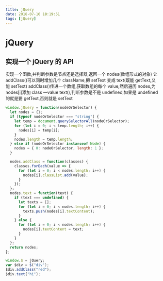 ```yaml
---
title: jQuery
date: 2018-07-16 18:19:51
tags: [jQuery]
---
```


# jQuery

## 实现一个 jQuery 的 API

实现一个函数,并判断参数是节点还是选择器,返回一个 nodes(数组形式的对象)
让 addClass()可以同时增加几个 className,把 setText 变成 text(既能 getText,又能 setText)
addClass()传进一个数组,获取数组的每个 value,然后遍历 nodes,为 nodes[i]添加 class —value
text(),判断参数是不是 undefined,如果是 undefined 的就是要 getText,否则就是 setText

<!--more-->

```javascript
window.jQuery = function(nodeOrSelector) {
  let nodes = {};
  if (typeof nodeOrSelector === "string") {
    let temp = document.querySelectorAll(nodeOrSelector);
    for (let i = 0; i < temp.length; i++) {
      nodes[i] = temp[i];
    }
    nodes.length = temp.length;
  } else if (nodeOrSelector instanceof Node) {
    nodes = { 0: nodeOrSelector, length: 1 };
  }

  nodes.addClass = function(classes) {
    classes.forEach(value => {
      for (let i = 0; i < nodes.length; i++) {
        nodes[i].classList.add(value);
      }
    });
  };
  nodes.text = function(text) {
    if (text === undefined) {
      let texts = [];
      for (let i = 0; i < nodes.length; i++) {
        texts.push(nodes[i].textContent);
      }
    } else {
      for (let i = 0; i < nodes.length; i++) {
        nodes[i].textContent = text;
      }
    }
  };
  return nodes;
};

window.$ = jQuery;
var $div = $("div");
$div.addClass("red");
$div.text("hi");
```
